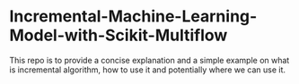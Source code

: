 # Incremental-Machine-Learning-Model-with-Scikit-Multiflow
This repo is to provide a concise explanation and a simple example on what is incremental algorithm, how to use it and potentially where we can use it. 
